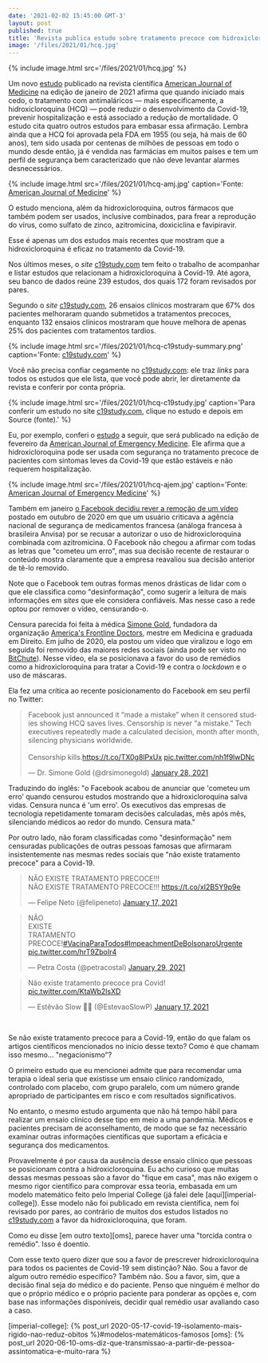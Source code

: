 ```yaml
---
date: '2021-02-02 15:45:00 GMT-3'
layout: post
published: true
title: 'Revista publica estudo sobre tratamento precoce com hidroxicloroquina e Facebook revê censura à droga'
image: '/files/2021/01/hcq.jpg'
---
```


{% include image.html src='/files/2021/01/hcq.jpg' %}

Um novo [estudo][ajm] publicado na revista científica [American Journal of Medicine][ajm] na edição de janeiro de 2021 afirma que quando iniciado mais cedo, o tratamento com antimaláricos — mais especificamente, a hidroxicloroquina (HCQ) — pode reduzir o desenvolvimento da Covid-19, prevenir hospitalização e está associado a redução de mortalidade. O estudo cita quatro outros estudos para embasar essa afirmação. Lembra ainda que a HCQ foi aprovada pela FDA em 1955 (ou seja, há mais de 60 anos), tem sido usada por centenas de milhões de pessoas em todo o mundo desde então, já é vendida nas farmácias em muitos países e tem um perfil de segurança bem caracterizado que não deve levantar alarmes desnecessários.

{% include image.html src='/files/2021/01/hcq-amj.jpg' caption='Fonte: [American Journal of Medicine](https://www.amjmed.com/article/S0002-9343(20)30673-2/fulltext)' %}

O estudo menciona, além da hidroxicloroquina, outros fármacos que também podem ser usados, inclusive combinados, para frear a reprodução do vírus, como sulfato de zinco, azitromicina, doxiciclina e favipiravir.

Esse é apenas um dos estudos mais recentes que mostram que a hidroxicloroquina é eficaz no tratamento da Covid-19.

Nos últimos meses, o _site_ [c19study.com][c19study] tem feito o trabalho de acompanhar e listar estudos que relacionam a hidroxicloroquina à Covid-19. Até agora, seu banco de dados reúne 239 estudos, dos quais 172 foram revisados por pares.

Segundo o _site_ [c19study.com][c19study], 26 ensaios clínicos mostraram que 67% dos pacientes melhoraram quando submetidos a tratamentos precoces, enquanto 132 ensaios clínicos mostraram que houve melhora de apenas 25% dos pacientes com tratamentos tardios.

{% include image.html src='/files/2021/01/hcq-c19study-summary.png' caption='Fonte: [c19study.com](https://c19study.com/)' %}

Você não precisa confiar cegamente no [c19study.com][c19study]: ele traz _links_ para todos os estudos que ele lista, que você pode abrir, ler diretamente da revista e conferir por conta própria.

{% include image.html src='/files/2021/01/hcq-c19study.jpg' caption='Para conferir um estudo no site [c19study.com](https://c19study.com/), clique no estudo e depois em Source (fonte).' %}

Eu, por exemplo, conferi o [estudo][ajem] a seguir, que será publicado na edição de fevereiro da [American Journal of Emergency Medicine][ajem]. Ele afirma que a hidroxicloroquina pode ser usada com segurança no tratamento precoce de pacientes com sintomas leves da Covid-19 que estão estáveis e não requerem hospitalização.

{% include image.html src='/files/2021/01/hcq-ajem.jpg' caption='Fonte: [American Journal of Emergency Medicine](https://www.sciencedirect.com/science/article/pii/S0735675720311335)' %}

Também em janeiro [o Facebook decidiu rever a remoção de um vídeo][facebook] postado em outubro de 2020 em que um usuário criticava a agência nacional de segurança de medicamentos francesa (análoga francesa à brasileira Anvisa) por se recusar a autorizar o uso de hidroxicloroquina combinada com azitromicina. O Facebook não chegou a afirmar com todas as letras que "cometeu um erro", mas sua decisão recente de restaurar o conteúdo mostra claramente que a empresa reavaliou sua decisão anterior de tê-lo removido.

Note que o Facebook tem outras formas menos drásticas de lidar com o que ele classifica como "desinformação", como sugerir a leitura de mais informações em _sites_ que ele considera confiáveis. Mas nesse caso a rede optou por remover o vídeo, censurando-o.

Censura parecida foi feita à médica [Simone Gold][drsimonegold], fundadora da organização [America's Frontline Doctors][aflds], mestre em Medicina e graduada em Direito. Em julho de 2020, ela postou um vídeo que viralizou e logo em seguida foi removido das maiores redes sociais (ainda pode ser visto no [BitChute]). Nesse vídeo, ela se posicionava a favor do uso de remédios como a hidroxicloroquina para tratar a Covid-19 e contra o _lockdown_ e o uso de máscaras.

Ela fez uma crítica ao recente posicionamento do Facebook em seu perfil no Twitter:

<blockquote class="twitter-tweet"><p lang="en" dir="ltr">Facebook just announced it “made a mistake” when it censored studies showing HCQ saves lives. Censorship is never “a mistake.”  Tech executives repeatedly made a calculated decision, month after month, silencing physicians worldwide.<br><br>Censorship kills.<a href="https://t.co/TX0g8lPxUx">https://t.co/TX0g8lPxUx</a> <a href="https://t.co/nh1f9lwDNc">pic.twitter.com/nh1f9lwDNc</a></p>&mdash; Dr. Simone Gold (@drsimonegold) <a href="https://twitter.com/drsimonegold/status/1354936464254107650?ref_src=twsrc%5Etfw">January 28, 2021</a></blockquote> <script async src="https://platform.twitter.com/widgets.js" charset="utf-8"></script>

<!-- Não custa guardar um print:
{% markdown %}
{% include image.html src='/files/2021/01/hcq-drsimonegold.jpg' caption='Fonte: [Dr. Simone Gold (@drsimonegold) no Twitter](https://twitter.com/drsimonegold/status/1354936464254107650)' %}
{% endmarkdown %}
-->

Traduzindo do inglês: "o Facebook acabou de anunciar que 'cometeu um erro' quando censurou estudos mostrando que a hidroxicloroquina salva vidas. Censura nunca é 'um erro'. Os executivos das empresas de tecnologia repetidamente tomaram decisões calculadas, mês após mês, silenciando médicos ao redor do mundo. Censura mata."

Por outro lado, não foram classificadas como "desinformação" nem censuradas publicações de outras pessoas famosas que afirmaram insistentemente nas mesmas redes sociais que "não existe tratamento precoce" para a Covid-19.

<blockquote class="twitter-tweet"><p lang="pt" dir="ltr">NÃO EXISTE TRATAMENTO PRECOCE!!!<br>NÃO EXISTE TRATAMENTO PRECOCE!!! <a href="https://t.co/xI2B5Y9p9e">https://t.co/xI2B5Y9p9e</a></p>&mdash; Felipe Neto (@felipeneto) <a href="https://twitter.com/felipeneto/status/1350665675057061888?ref_src=twsrc%5Etfw">January 17, 2021</a></blockquote> <script async src="https://platform.twitter.com/widgets.js" charset="utf-8"></script>

<!-- Não custa guardar um print:
{% markdown %}
{% include image.html src='/files/2021/01/hcq-felipeneto.jpg' caption='Fonte: [Felipe Neto (@felipeneto) no Twitter](https://twitter.com/felipeneto/status/1350665675057061888)' %}
{% endmarkdown %}
-->

<blockquote class="twitter-tweet"><p lang="pt" dir="ltr">NÃO <br>EXISTE<br>TRATAMENTO <br>PRECOCE!<a href="https://twitter.com/hashtag/VacinaParaTodos?src=hash&amp;ref_src=twsrc%5Etfw">#VacinaParaTodos</a><a href="https://twitter.com/hashtag/ImpeachmentDeBolsonaroUrgente?src=hash&amp;ref_src=twsrc%5Etfw">#ImpeachmentDeBolsonaroUrgente</a> <a href="https://t.co/hrT9ZboIr4">pic.twitter.com/hrT9ZboIr4</a></p>&mdash; Petra Costa (@petracostal) <a href="https://twitter.com/petracostal/status/1355226189082853382?ref_src=twsrc%5Etfw">January 29, 2021</a></blockquote> <script async src="https://platform.twitter.com/widgets.js" charset="utf-8"></script>

<!-- Não custa guardar um print:
{% markdown %}
{% include image.html src='/files/2021/01/hcq-petracostal.jpg' caption='Fonte: [Petra Costa (@petracostal) no Twitter](https://twitter.com/petracostal/status/1355226189082853382)' %}
{% endmarkdown %}
-->

<blockquote class="twitter-tweet"><p lang="pt" dir="ltr">Não existe tratamento precoce pra Covid! <a href="https://t.co/KtaWb2lsXD">pic.twitter.com/KtaWb2lsXD</a></p>&mdash; Estêvão Slow 👣💡 (@EstevaoSlowP) <a href="https://twitter.com/EstevaoSlowP/status/1350873513675149320?ref_src=twsrc%5Etfw">January 17, 2021</a></blockquote> <script async src="https://platform.twitter.com/widgets.js" charset="utf-8"></script>

<!-- Não custa guardar um print:
{% markdown %}
{% include image.html src='/files/2021/01/hcq-estevaoslowp.jpg' caption='Fonte: [Estêvão Slow (@EstevaoSlowP) no Twitter](https://twitter.com/EstevaoSlowP/status/1350873513675149320)' %}
{% endmarkdown %}
-->

&nbsp;

Se não existe tratamento precoce para a Covid-19, então do que falam os artigos científicos mencionados no início desse texto? Como é que chamam isso mesmo... "negacionismo"?

O primeiro estudo que eu mencionei admite que para recomendar uma terapia o ideal seria que existisse um ensaio clínico randomizado, controlado com placebo, com grupo paralelo, com um número grande apropriado de participantes em risco e com resultados significativos.

No entanto, o mesmo estudo argumenta que não há tempo hábil para realizar um ensaio clínico desse tipo em meio a uma pandemia. Médicos e pacientes precisam de aconselhamento, de modo que se faz necessário examinar outras informações científicas que suportam a eficácia e segurança dos medicamentos.

Provavelmente é por causa da ausência desse ensaio clínico que pessoas se posicionam contra a hidroxicloroquina. Eu acho curioso que muitas dessas mesmas pessoas são a favor do "fique em casa", mas não exigem o mesmo rigor científico para comprovar essa teoria, embasada em um modelo matemático feito pelo Imperial College (já falei dele [aqui][imperial-college]). Esse modelo não foi publicado em revista científica, nem foi revisado por pares, ao contrário de muitos dos estudos listados no [c19study.com][c19study] a favor da hidroxicloroquina, que foram.

Como eu disse [em outro texto][oms], parece haver uma "torcida contra o remédio". Isso é doentio.

Com esse texto quero dizer que sou a favor de prescrever hidroxicloroquina para todos os pacientes de Covid-19 sem distinção? Não. Sou a favor de algum outro remédio específico? Também não. Sou a favor, sim, que a decisão final seja do médico e do paciente. Penso que ninguém é melhor do que o próprio médico e o próprio paciente para ponderar as opções e, com base nas informações disponíveis, decidir qual remédio usar avaliando caso a caso.

[ajm]: https://www.amjmed.com/article/S0002-9343(20)30673-2/fulltext
[c19study]: https://c19study.com/
[ajem]: https://www.sciencedirect.com/science/article/pii/S0735675720311335
[facebook]: https://oversightboard.com/news/325131635492891-oversight-board-overturns-facebook-decision-case-2020-006-fb-fbr/
[drsimonegold]: https://twitter.com/drsimonegold/status/1354936464254107650
[aflds]: https://www.americasfrontlinedoctors.com/
[bitchute]: https://www.bitchute.com/video/zr04GsUupOwk/
[imperial-college]: {% post_url 2020-05-17-covid-19-isolamento-mais-rigido-nao-reduz-obitos %}#modelos-matemáticos-famosos
[oms]: {% post_url 2020-06-10-oms-diz-que-transmissao-a-partir-de-pessoa-assintomatica-e-muito-rara %}
